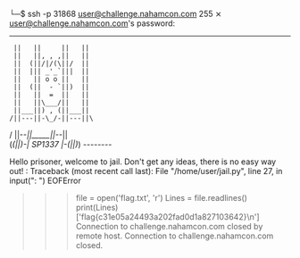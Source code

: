 └─$ ssh -p 31868 user@challenge.nahamcon.com                                                                                                    255 ⨯
user@challenge.nahamcon.com's password: 

  _________________________
     ||   ||     ||   ||
     ||   ||, , ,||   ||
     ||  (||/|/(\||/  ||
     ||  ||| _'_`|||  ||
     ||   || o o ||   ||
     ||  (||  - `||)  ||
     ||   ||  =  ||   ||
     ||   ||\___/||   ||
     ||___||) , (||___||
    /||---||-\_/-||---||\
   / ||--_||_____||_--|| \
  (_(||)-| SP1337 |-(||)_)
          --------

Hello prisoner, welcome to jail.
Don't get any ideas, there is no easy way out!
: Traceback (most recent call last):
  File "/home/user/jail.py", line 27, in <module>
    input(": ")
EOFError
>>> file = open('flag.txt', 'r')
>>> Lines = file.readlines()
>>> print(Lines)
['flag{c31e05a24493a202fad0d1a827103642}\n']
>>> Connection to challenge.nahamcon.com closed by remote host.
Connection to challenge.nahamcon.com closed.
